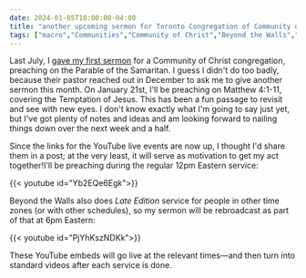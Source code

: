 ```yaml
---
date: 2024-01-05T10:00:00-04:00
title: "another upcoming sermon for Toronto Congregation of Community of Christ"
tags: ["macro","Communities","Community of Christ","Beyond the Walls","Temptation of Jesus","COVID-19","Parable of the Samaritan"]
---
```

Last July, I [gave my first sermon](https://spencergreenhalgh.com/communities/text-for-todays-toronto-congregation-sermon/) for a Community of Christ congregation, preaching on the Parable of the Samaritan. I guess I didn't do too badly, because their pastor reached out in December to ask me to give another sermon this month. On January 21st, I'll be preaching on Matthew 4:1-11, covering the Temptation of Jesus. This has been a fun passage to revisit and see with new eyes. I don't know exactly what I'm going to say just yet, but I've got plenty of notes and ideas and am looking forward to nailing things down over the next week and a half. 

Since the links for the YouTube live events are now up, I thought I'd share them in a post; at the very least, it will serve as motivation to get my act together!I'll be preaching during the regular 12pm Eastern service: 

{{< youtube id="Yb2EQe6Egk">}}

Beyond the Walls also does *Late Edition* service for people in other time zones (or with other schedules), so my sermon will be rebroadcast as part of that at 6pm Eastern:

{{< youtube id="PjYhKszNDKk">}}

These YouTube embeds will go live at the relevant times—and then turn into standard videos after each service is done.